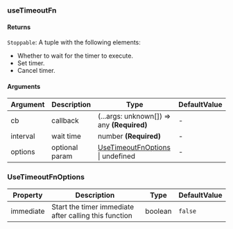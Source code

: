 ### useTimeoutFn

#### Returns
`Stoppable`: A tuple with the following elements:
- Whether to wait for the timer to execute.
- Set timer.
- Cancel timer.

#### Arguments
|Argument|Description|Type|DefaultValue|
|---|---|---|---|
|cb|callback|(...args: unknown[]) => any  **(Required)**|-|
|interval|wait time|number  **(Required)**|-|
|options|optional param|[UseTimeoutFnOptions](#UseTimeoutFnOptions) \| undefined |-|

### UseTimeoutFnOptions

|Property|Description|Type|DefaultValue|
|---|---|---|---|
|immediate|Start the timer immediate after calling this function|boolean |`false`|